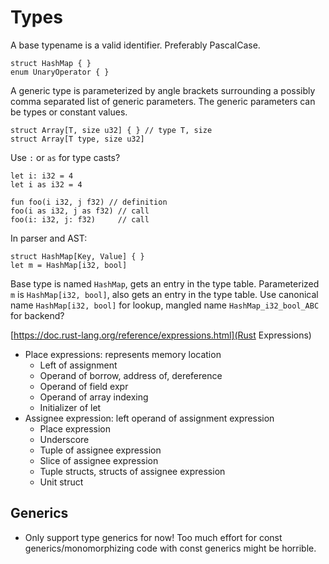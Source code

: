 # Types

A base typename is a valid identifier. Preferably PascalCase.

```Cinnabar
struct HashMap { }
enum UnaryOperator { }
```

A generic type is parameterized by angle brackets surrounding a possibly comma
separated list of generic parameters. The generic parameters can be types or
constant values.

```Cinnabar
struct Array[T, size u32] { } // type T, size
struct Array[T type, size u32]
```

Use `:` or `as` for type casts?

```Cinnabar
let i: i32 = 4
let i as i32 = 4

fun foo(i i32, j f32) // definition
foo(i as i32, j as f32) // call
foo(i: i32, j: f32)     // call
```

In parser and AST:

```Cinnabar
struct HashMap[Key, Value] { }
let m = HashMap[i32, bool]
```

Base type is named `HashMap`, gets an entry in the type table.
Parameterized `m` is `HashMap[i32, bool]`, also gets an entry in the type table.
Use canonical name `HashMap[i32, bool]` for lookup, mangled name `HashMap_i32_bool_ABC`
for backend?

[https://doc.rust-lang.org/reference/expressions.html](Rust Expressions)

* Place expressions: represents memory location
  * Left of assignment
  * Operand of borrow, address of, dereference
  * Operand of field expr
  * Operand of array indexing
  * Initializer of let
* Assignee expression: left operand of assignment expression
  * Place expression
  * Underscore
  * Tuple of assignee expression
  * Slice of assignee expression
  * Tuple structs, structs of assignee expression
  * Unit struct

## Generics

* Only support type generics for now! Too much effort for const generics/monomorphizing
code with const generics might be horrible.
